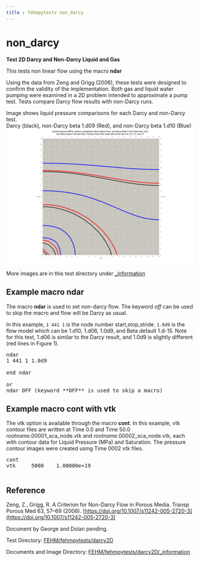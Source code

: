 ```yaml
---
title : fehmpytests non_darcy
---
```


# non_darcy

**Test 2D Darcy and Non-Darcy Liquid and Gas**

This tests non linear flow using the macro **ndar**

Using the data from Zeng and Grigg (2006), these tests were designed to confirm the validity of the implementation. Both gas and liquid water pumping were examined in a 2D problem intended to approximate a pump test. Tests compare Darcy flow results with non-Darcy runs.

<p> Image shows liquid pressure comparisons for each Darcy and non-Darcy test. <br>
  Darcy (black), non-Darcy beta 1.d09 (Red), and non-Darcy beta 1.d10 (Blue)<br>
 <a href="./_information/contour_darcy_m9_m10.png"> <img width="600" src="./_information/contour_darcy_m9_m10.png"> </a> 
</p>


More images are in this test directory under [_information](./_information/)


## Example macro ndar

The macro **ndar** is used to set non-darcy flow. The keyword *off* can be used to skip the macro and flow will be Darcy as usual. 

In this example, ```1 441 1``` is the node number start,stop,stride. ```1.0d9``` is the flow model which can be 1.d10, 1.d06, 1.0d9, and Beta default 1.d-15. Note for this test, 1.d06 is similar to the Darcy result, and 1.0d9 is slightly different (red lines in Figure 1).

<pre>
ndar
1 441 1 1.0d9

end ndar

or
ndar OFF (keyword **OFF** is used to skip a macro)
</pre>

## Example macro cont with vtk

The vtk option is available through the macro **cont**. In this example, vtk contour files are written at Time 0.0 and Time 50.0  *rootname*.00001_sca_node.vtk and *rootname*.00002_sca_node.vtk, each with contour data for Liquid Pressure (MPa) and Saturation. The pressure contour images were created using Time 0002 vtk files.

<pre>
cont
vtk     5000    1.00000e+19

</pre>


## Reference


Zeng, Z., Grigg, R. A Criterion for Non-Darcy Flow in Porous Media. Transp Porous Med 63, 57–69 (2006). [https://doi.org/10.1007/s11242-005-2720-3](https://doi.org/10.1007/s11242-005-2720-3)

Document by George and Dolan pending.

Test Directory: [FEHM/fehmpytests/darcy2D](https://github.com/lanl/FEHM/tree/master/fehmpytests/darcy2D)

Documents and Image Directory: [FEHM/fehmpytests/darcy2D/_information](https://github.com/lanl/FEHM/tree/master/fehmpytests/darcy2D/_information)
